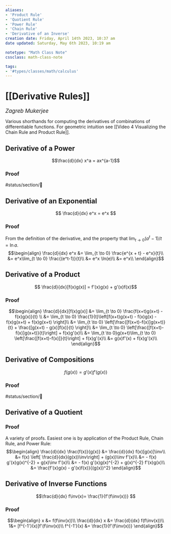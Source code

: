 ```yaml
---
aliases:
- 'Product Rule'
- 'Quotient Rule'
- 'Power Rule' 
- 'Chain Rule'
- 'Derivative of an Inverse'
creation date: Friday, April 14th 2023, 10:37 am
date updated: Saturday, May 6th 2023, 10:19 am

notetype: "Math Class Note"
cssclass: math-class-note

tags: 
- '#types/classes/math/calculus'
---
```


# [[Derivative Rules]]
<span style = "font-size:120%"><i >Zagreb Mukerjee </i></span>



Various shorthands for computing the derivatives of combinations of differentiable functions. For geometric intuition see [[Video 4 Visualizing the Chain Rule and Product Rule]].

## Derivative of a Power

$$\frac{d}{dx} x^a = ax^{a-1}$$


### Proof
#status/section/🚧

## Derivative of an Exponential

$$ \frac{d}{dx} e^x = e^x $$
### Proof

From the definition of the derivative, and the property that $\lim_{t \to 0} (a^t-1)/t = \ln a$. 
$$\begin{align}
\frac{d}{dx} e^x &= \lim_{t \to 0} \frac{e^{x + t} - e^x}{t}\\
&= e^x\lim_{t \to 0} \frac{(e^t-1)}{t}\\
&= e^x \ln(e)\\
&= e^x\\
\end{align}$$
## Derivative of a Product

$$ \frac{d}{dx}[f(x)g(x)] = f'(x)g(x) + g'(x)f(x)$$
### Proof
$$\begin{align}
\frac{d}{dx}[f(x)g(x)] &= \lim_{t \to 0} \frac{f(x+t)g(x+t) - f(x)g(x)}{t} \\
&=  \lim_{t \to 0} \frac{1}{t}\left[f(x+t)g(x+t) - f(x)g(x) - f(x)g(x+t) + f(x)g(x+t) \right]\\
&=  \lim_{t \to 0} \left[\frac{[f(x+t)-f(x)]g(x+t)}{t} +  \frac{[g(x+t) - g(x)]f(x)}{t} \right]\\
&=  \lim_{t \to 0} \left[\frac{[f(x+t)-f(x)]g(x+t)}{t}\right] + f(x)g'(x)\\
&=  \lim_{t \to 0}g(x+t)\lim_{t \to 0} \left[\frac{[f(x+t)-f(x)]}{t}\right] + f(x)g'(x)\\
&=  g(x)f'(x) + f(x)g'(x)\\
\end{align}$$

## Derivative of Compositions

$$f(g(x)) = g'(x)f'(g(x))$$

### Proof

#status/section/🚧 

## Derivative of a Quotient

### Proof

A variety of proofs. Easiest one is by application of the Product Rule, Chain Rule, and Power Rule: 
$$\begin{align}
\frac{d}{dx} \frac{f(x)}{g(x)} &= \frac{d}{dx} f(x)[g(x)]\inv\\
&= f(x) \left[ \frac{d}{dx}(g(x))\inv\right] + (g(x))\inv f'(x)\\
&= - f(x) g'(x)g(x)^{-2} + g(x)\inv f'(x)\\
&= - f(x) g'(x)g(x)^{-2} + g(x)^{-2} f'(x)g(x)\\
&= \frac{f'(x)g(x) - g'(x)f(x)}{(g(x))^2}
\end{align}$$

## Derivative of Inverse Functions

$$\frac{d}{dx} f\inv(x)=  \frac{1}{f'(f\inv(x))} $$

### Proof
$$\begin{align}
x &= f(f\inv(x))\\
\frac{d}{dx} x &= \frac{d}{dx} f(f\inv(x))\\
1&= [f^{-1'}(x)]f'(f\inv(x))\\
f^{-1'}(x) &= \frac{1}{f'(f\inv(x))}
\end{align}$$
